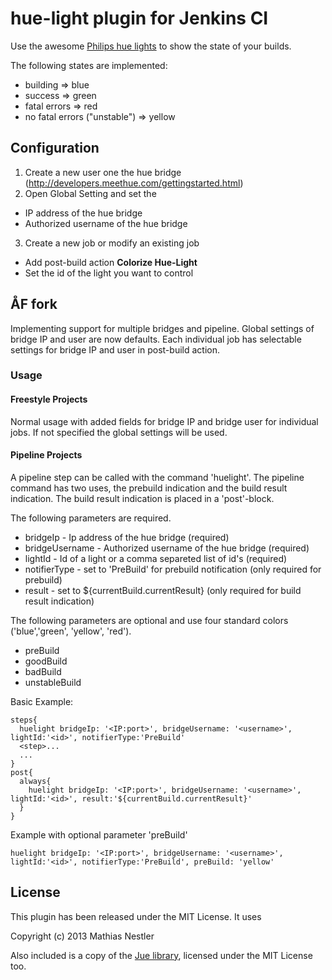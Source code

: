 # hue-light plugin for Jenkins CI

Use the awesome [Philips hue lights](https://www.meethue.com) to show the state of your builds.

The following states are implemented:

* building => blue
* success => green
* fatal errors => red
* no fatal errors ("unstable") => yellow


## Configuration

1. Create a new user one the hue bridge (http://developers.meethue.com/gettingstarted.html)
2. Open Global Setting and set the
  * IP address of the hue bridge
  * Authorized username of the hue bridge
3. Create a new job or modify an existing job
  * Add post-build action **Colorize Hue-Light**
  * Set the id of the light you want to control


## ÅF fork

Implementing support for multiple bridges and pipeline. Global settings of bridge IP and
user are now defaults. Each individual job has selectable settings for bridge IP and user
in post-build action.


### Usage
#### Freestyle Projects
Normal usage with added fields for bridge IP and bridge user for individual jobs.
If not specified the global settings will be used.
#### Pipeline Projects
A pipeline step can be called with the command 'huelight'.
The pipeline command has two uses, the prebuild indication and the build
result indication. The build result indication is placed in a 'post'-block.

The following parameters are required.
* bridgeIp  - Ip address of the hue bridge (required)
* bridgeUsername  - Authorized username of the hue bridge (required)
* lightId - Id of a light or a comma separeted list of id's (required)
* notifierType  - set to 'PreBuild' for prebuild notification (only required for prebuild)
* result  - set to ${currentBuild.currentResult} (only required for build result indication)

The following parameters are optional and use four standard colors ('blue','green', 'yellow', 'red').
* preBuild
* goodBuild
* badBuild
* unstableBuild

Basic Example:
```
steps{
  huelight bridgeIp: '<IP:port>', bridgeUsername: '<username>', lightId:'<id>', notifierType:'PreBuild'
  <step>...
  ...
}
post{
  always{
    huelight bridgeIp: '<IP:port>', bridgeUsername: '<username>', lightId:'<id>', result:'${currentBuild.currentResult}'
  }
}
 ```

Example with optional parameter 'preBuild'
 ```
 huelight bridgeIp: '<IP:port>', bridgeUsername: '<username>', lightId:'<id>', notifierType:'PreBuild', preBuild: 'yellow'
 ```

## License

This plugin has been released under the MIT License. It uses

Copyright (c) 2013 Mathias Nestler

Also included is a copy of the [Jue library](https://github.com/Q42/Jue), licensed under the MIT License too.
